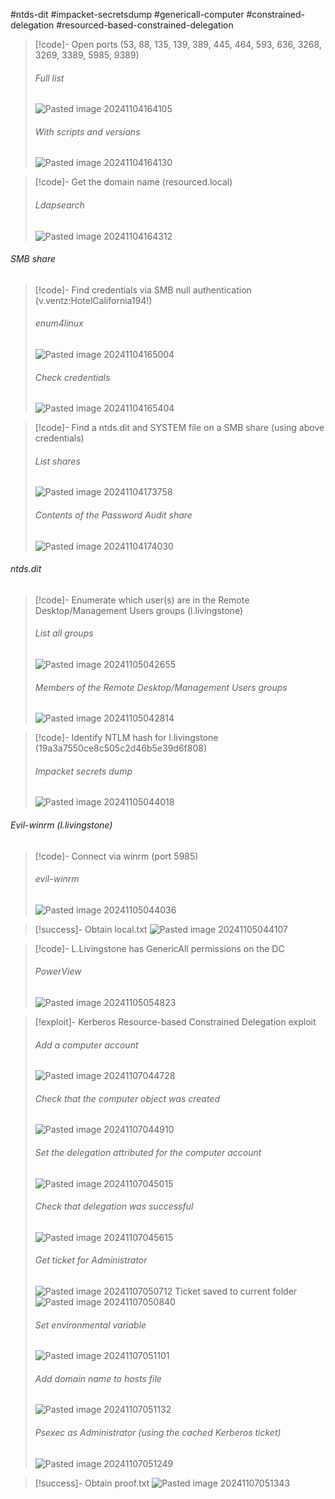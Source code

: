 #ntds-dit #impacket-secretsdump #genericall-computer #constrained-delegation #resourced-based-constrained-delegation

>[!code]- Open ports (53, 88, 135, 139, 389, 445, 464, 593, 636, 3268, 3269, 3389, 5985, 9389)
>###### Full list
>![Pasted image 20241104164105](/Images/Pasted%20image%2020241104164105.png)
>###### With scripts and versions
>![Pasted image 20241104164130](/Images/Pasted%20image%2020241104164130.png)

>[!code]- Get the domain name (resourced.local)
>###### Ldapsearch
>![Pasted image 20241104164312](/Images/Pasted%20image%2020241104164312.png)
###### SMB share

>[!code]- Find credentials via SMB null authentication (v.ventz:HotelCalifornia194!)
>###### enum4linux
>![Pasted image 20241104165004](/Images/Pasted%20image%2020241104165004.png)
>###### Check credentials
>![Pasted image 20241104165404](/Images/Pasted%20image%2020241104165404.png)

>[!code]- Find a ntds.dit and SYSTEM file on a SMB share (using above credentials)
>###### List shares
>![Pasted image 20241104173758](/Images/Pasted%20image%2020241104173758.png)
>###### Contents of the Password Audit share
>![Pasted image 20241104174030](/Images/Pasted%20image%2020241104174030.png)
###### ntds.dit

>[!code]- Enumerate which user(s) are in the Remote Desktop/Management Users groups (l.livingstone)
>###### List all groups
>![Pasted image 20241105042655](/Images/Pasted%20image%2020241105042655.png)
>###### Members of the Remote Desktop/Management Users groups
>![Pasted image 20241105042814](/Images/Pasted%20image%2020241105042814.png)

>[!code]- Identify NTLM hash for l.livingstone (19a3a7550ce8c505c2d46b5e39d6f808)
>###### Impacket secrets dump
>![Pasted image 20241105044018](/Images/Pasted%20image%2020241105044018.png)
###### Evil-winrm (l.livingstone)

>[!code]- Connect via winrm (port 5985)
>###### evil-winrm
>![Pasted image 20241105044036](/Images/Pasted%20image%2020241105044036.png)

>[!success]- Obtain local.txt
>![Pasted image 20241105044107](/Images/Pasted%20image%2020241105044107.png)

>[!code]- L.Livingstone has GenericAll permissions on the DC
>###### PowerView
>![Pasted image 20241105054823](/Images/Pasted%20image%2020241105054823.png)

>[!exploit]- Kerberos Resource-based Constrained Delegation exploit
>###### Add a computer account
>![Pasted image 20241107044728](/Images/Pasted%20image%2020241107044728.png)
>###### Check that the computer object was created
>![Pasted image 20241107044910](/Images/Pasted%20image%2020241107044910.png)
>###### Set the delegation attributed for the computer account
>![Pasted image 20241107045015](/Images/Pasted%20image%2020241107045015.png)
>###### Check that delegation was successful
>![Pasted image 20241107045615](/Images/Pasted%20image%2020241107045615.png)
>###### Get ticket for Administrator
>![Pasted image 20241107050712](/Images/Pasted%20image%2020241107050712.png)
>Ticket saved to current folder
>![Pasted image 20241107050840](/Images/Pasted%20image%2020241107050840.png)
>###### Set environmental variable
>![Pasted image 20241107051101](/Images/Pasted%20image%2020241107051101.png)
>###### Add domain name to hosts file
>![Pasted image 20241107051132](/Images/Pasted%20image%2020241107051132.png)
>###### Psexec as Administrator (using the cached Kerberos ticket)
>![Pasted image 20241107051249](/Images/Pasted%20image%2020241107051249.png)

>[!success]- Obtain proof.txt
>![Pasted image 20241107051343](/Images/Pasted%20image%2020241107051343.png)

